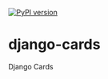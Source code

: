 [![PyPI version](https://badge.fury.io/py/django-cards.svg)](https://badge.fury.io/py/django-cards)


# django-cards
Django Cards
